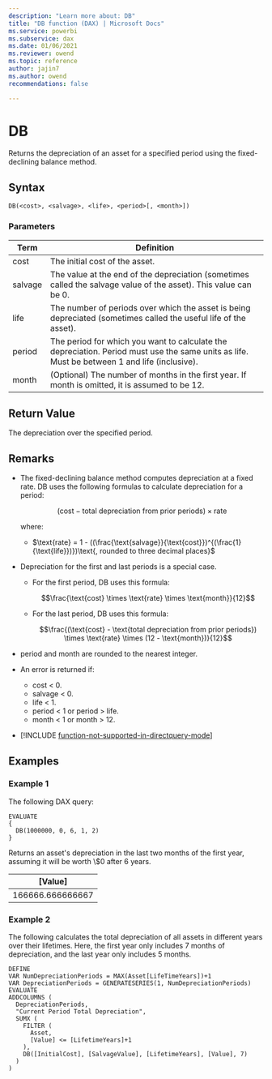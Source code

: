 ```yaml
---
description: "Learn more about: DB"
title: "DB function (DAX) | Microsoft Docs"
ms.service: powerbi 
ms.subservice: dax
ms.date: 01/06/2021
ms.reviewer: owend
ms.topic: reference
author: jajin7
ms.author: owend 
recommendations: false 

---
```


# DB

Returns the depreciation of an asset for a specified period using the fixed-declining balance method.

## Syntax

```dax
DB(<cost>, <salvage>, <life>, <period>[, <month>])
```

### Parameters

|Term|Definition|  
|--------|--------------|  
|cost|The initial cost of the asset.|
|salvage|The value at the end of the depreciation (sometimes called the salvage value of the asset). This value can be 0.|
|life|The number of periods over which the asset is being depreciated (sometimes called the useful life of the asset).|
|period|The period for which you want to calculate the depreciation. Period must use the same units as life. Must be between 1 and life (inclusive).|
|month|(Optional) The number of months in the first year. If month is omitted, it is assumed to be 12.|

## Return Value

The depreciation over the specified period.

## Remarks

- The fixed-declining balance method computes depreciation at a fixed rate. DB uses the following formulas to calculate depreciation for a period:

  $$(\text{cost} - \text{total depreciation from prior periods}) \times \text{rate}$$

  where:

  - $\text{rate} = 1 - ((\frac{\text{salvage}}{\text{cost}})^{(\frac{1}{\text{life}})})\text{, rounded to three decimal places}$

- Depreciation for the first and last periods is a special case.
  - For the first period, DB uses this formula:

      $$\frac{\text{cost} \times \text{rate} \times \text{month}}{12}$$

  - For the last period, DB uses this formula:

      $$\frac{(\text{cost} - \text{total depreciation from prior periods}) \times \text{rate} \times (12 - \text{month})}{12}$$

- period and month are rounded to the nearest integer.

- An error is returned if:
  - cost < 0.
  - salvage < 0.
  - life < 1.
  - period < 1 or period > life.
  - month < 1 or month > 12.

- [!INCLUDE [function-not-supported-in-directquery-mode](includes/function-not-supported-in-directquery-mode.md)]

## Examples

### Example 1

The following DAX query:

```dax
EVALUATE
{
  DB(1000000, 0, 6, 1, 2)
}
```

Returns an asset's depreciation in the last two months of the first year, assuming it will be worth \\$0 after 6 years.

| **[Value]**    |
| ---------------- |
| 166666.666666667 |

### Example 2

The following calculates the total depreciation of all assets in different years over their lifetimes. Here, the first year only includes 7 months of depreciation, and the last year only includes 5 months.

```dax
DEFINE
VAR NumDepreciationPeriods = MAX(Asset[LifeTimeYears])+1
VAR DepreciationPeriods = GENERATESERIES(1, NumDepreciationPeriods)
EVALUATE
ADDCOLUMNS (
  DepreciationPeriods,
  "Current Period Total Depreciation",
  SUMX (
    FILTER (
      Asset,
      [Value] <= [LifetimeYears]+1
    ),
    DB([InitialCost], [SalvageValue], [LifetimeYears], [Value], 7)
  )
)
```
